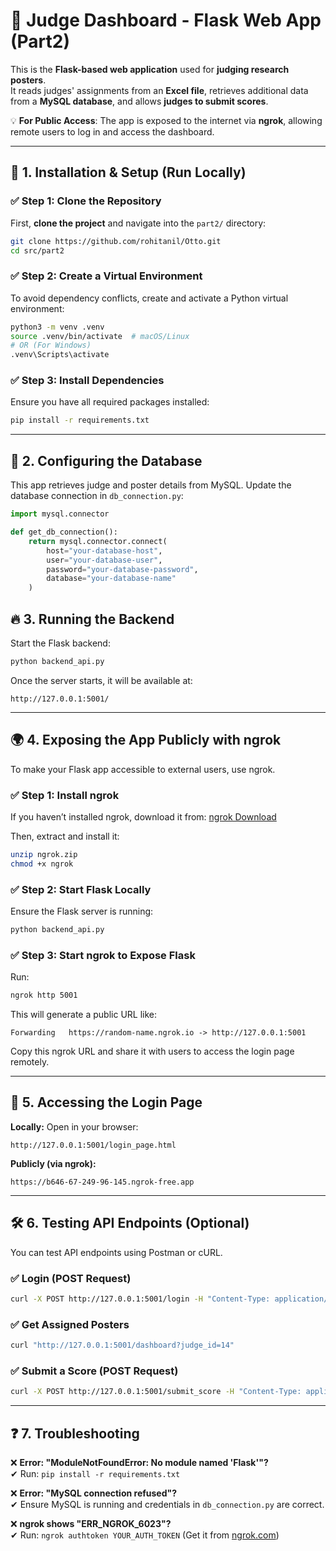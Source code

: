 # 🎯 Judge Dashboard - Flask Web App (Part2)

This is the **Flask-based web application** used for **judging research posters**.  
It reads judges' assignments from an **Excel file**, retrieves additional data from a **MySQL database**, and allows **judges to submit scores**.

💡 **For Public Access**: The app is exposed to the internet via **ngrok**, allowing remote users to log in and access the dashboard.

---

## 🚀 **1. Installation & Setup (Run Locally)**

### ✅ **Step 1: Clone the Repository**
First, **clone the project** and navigate into the `part2/` directory:
```sh
git clone https://github.com/rohitanil/Otto.git
cd src/part2
```

### ✅ **Step 2: Create a Virtual Environment**
To avoid dependency conflicts, create and activate a Python virtual environment:
```sh
python3 -m venv .venv
source .venv/bin/activate  # macOS/Linux
# OR (For Windows)
.venv\Scripts\activate
```

### ✅ **Step 3: Install Dependencies**
Ensure you have all required packages installed:
```sh
pip install -r requirements.txt
```

---

## 🎯 **2. Configuring the Database**
This app retrieves judge and poster details from MySQL. Update the database connection in `db_connection.py`:

```python
import mysql.connector

def get_db_connection():
    return mysql.connector.connect(
        host="your-database-host",
        user="your-database-user",
        password="your-database-password",
        database="your-database-name"
    )
```

## 🔥 **3. Running the Backend**
Start the Flask backend:
```sh
python backend_api.py
```
Once the server starts, it will be available at:
```
http://127.0.0.1:5001/
```

---

## 🌍 **4. Exposing the App Publicly with ngrok**
To make your Flask app accessible to external users, use ngrok.

### ✅ **Step 1: Install ngrok**
If you haven’t installed ngrok, download it from: [ngrok Download](https://ngrok.com/downloads/mac-os)

Then, extract and install it:
```sh
unzip ngrok.zip
chmod +x ngrok
```

### ✅ **Step 2: Start Flask Locally**
Ensure the Flask server is running:
```sh
python backend_api.py
```

### ✅ **Step 3: Start ngrok to Expose Flask**
Run:
```sh
ngrok http 5001
```
This will generate a public URL like:
```
Forwarding   https://random-name.ngrok.io -> http://127.0.0.1:5001
```
Copy this ngrok URL and share it with users to access the login page remotely.

---

## 🔑 **5. Accessing the Login Page**
**Locally:** Open in your browser:
```
http://127.0.0.1:5001/login_page.html
```

**Publicly (via ngrok):**
```
https://b646-67-249-96-145.ngrok-free.app
```

---

## 🛠 **6. Testing API Endpoints (Optional)**
You can test API endpoints using Postman or cURL.

### ✅ **Login (POST Request)**
```sh
curl -X POST http://127.0.0.1:5001/login -H "Content-Type: application/json" -d '{"judge_id": "14"}'
```

### ✅ **Get Assigned Posters**
```sh
curl "http://127.0.0.1:5001/dashboard?judge_id=14"
```

### ✅ **Submit a Score (POST Request)**
```sh
curl -X POST http://127.0.0.1:5001/submit_score -H "Content-Type: application/json" -d '{"judge_id": "14", "poster_id": "2", "score": "8.5"}'
```

---

## ❓ **7. Troubleshooting**

❌ **Error: "ModuleNotFoundError: No module named 'Flask'"?**  
✔ Run: `pip install -r requirements.txt`

❌ **Error: "MySQL connection refused"?**  
✔ Ensure MySQL is running and credentials in `db_connection.py` are correct.

❌ **ngrok shows "ERR_NGROK_6023"?**  
✔ Run: `ngrok authtoken YOUR_AUTH_TOKEN` (Get it from [ngrok.com](https://ngrok.com))